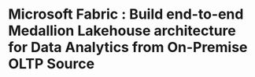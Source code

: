 
<h1>Microsoft Fabric : Build end-to-end Medallion Lakehouse architecture for Data Analytics from On-Premise OLTP Source<h1>
  
